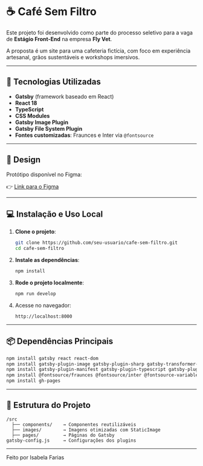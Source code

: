# ☕ Café Sem Filtro

Este projeto foi desenvolvido como parte do processo seletivo para a vaga de **Estágio Front-End** na empresa **Fly Vet**.

A proposta é um site para uma cafeteria fictícia, com foco em experiência artesanal, grãos sustentáveis e workshops imersivos.

---

## 🔧 Tecnologias Utilizadas

- **Gatsby** (framework baseado em React)
- **React 18**
- **TypeScript**
- **CSS Modules**
- **Gatsby Image Plugin**
- **Gatsby File System Plugin**
- **Fontes customizadas**: Fraunces e Inter via `@fontsource`

---

## 🎨 Design

Protótipo disponível no Figma:

👉 [Link para o Figma](https://www.figma.com/design/lWhHKbKKV1Yk1cv9jEhXkF/Untitled?node-id=0-1&t=acA0sfzR6dbSMEZ3-1)


---

## 💻 Instalação e Uso Local

1. **Clone o projeto**:
   ```bash
   git clone https://github.com/seu-usuario/cafe-sem-filtro.git
   cd cafe-sem-filtro
   ```

2. **Instale as dependências**:
   ```bash
   npm install
   ```

3. **Rode o projeto localmente**:
   ```bash
   npm run develop
   ```

4. Acesse no navegador:
   ```
   http://localhost:8000
   ```

---

## 📦 Dependências Principais

```bash
npm install gatsby react react-dom
npm install gatsby-plugin-image gatsby-plugin-sharp gatsby-transformer-sharp gatsby-source-filesystem
npm install gatsby-plugin-manifest gatsby-plugin-typescript gatsby-plugin-preact
npm install @fontsource/fraunces @fontsource/inter @fontsource-variable/fraunces @fontsource-variable/inter
npm install gh-pages
```

---

## 📁 Estrutura do Projeto

```
/src
  ├── components/    → Componentes reutilizáveis
  ├── images/        → Imagens otimizadas com StaticImage
  ├── pages/         → Páginas do Gatsby 
gatsby-config.js     → Configurações dos plugins
```

---

Feito por Isabela Farias
